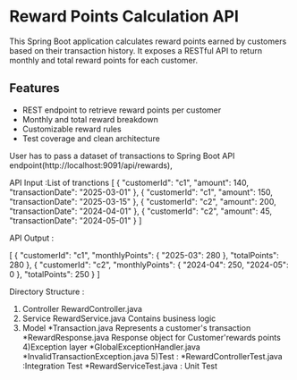 
# Reward Points Calculation API

This Spring Boot application calculates reward points earned by customers based on their transaction history. It exposes a RESTful API to return monthly and total reward points for each customer.

## Features

- REST endpoint to retrieve reward points per customer
- Monthly and total reward breakdown
- Customizable reward rules
- Test coverage and clean architecture

User has to pass a dataset of transactions to Spring Boot API endpoint(http://localhost:9091/api/rewards),

API Input :List of tranctions 
[
  {
    "customerId": "c1",
    "amount": 140,
    "transactionDate": "2025-03-01"
  },
  {
    "customerId": "c1",
    "amount": 150,
    "transactionDate": "2025-03-15"
  },
  {
    "customerId": "c2",
    "amount": 200,
    "transactionDate": "2024-04-01"
  },
  {
    "customerId": "c2",
    "amount": 45,
    "transactionDate": "2024-05-01"
  }
]

API Output :

[
    {
        "customerId": "c1",
        "monthlyPoints": {
            "2025-03": 280
        },
        "totalPoints": 280
    },
    {
        "customerId": "c2",
        "monthlyPoints": {
            "2024-04": 250,
            "2024-05": 0
        },
        "totalPoints": 250
    }
]






Directory Structure :
1. Controller 
	RewardController.java
2. Service 
	RewardService.java
		Contains business logic
3. Model 
	*Transaction.java
		Represents a customer's transaction 
	*RewardResponse.java
		Response object for Customer'rewards points
4)Exception layer
       *GlobalExceptionHandler.java
       *InvalidTransactionException.java
5)Test :
         *RewardControllerTest.java :Integration Test
	*RewardServiceTest.java : Unit Test
		


